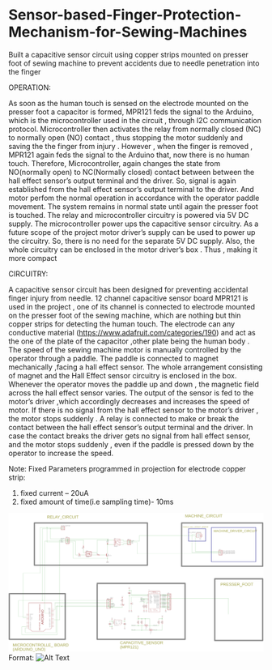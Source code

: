# Sensor-based-Finger-Protection-Mechanism-for-Sewing-Machines
Built a capacitive sensor circuit using copper strips mounted on presser foot of sewing machine to prevent accidents due to needle penetration into the finger

OPERATION:

As soon as the human touch is sensed on the electrode mounted on the presser foot a capacitor is formed, MPR121 feds the signal to the Arduino, which is the microcontroller used in the circuit , through I2C communication protocol. Microcontroller then activates the relay from normally closed (NC) to normally open (NO) contact , thus stopping the motor suddenly and saving the the finger from injury .
However , when the finger is removed , MPR121 again feds the signal to the Arduino that, now there is no human touch. Therefore, Microcontroller, again changes the state from NO(normally open) to NC(Normally closed) contact between between the hall effect sensor’s output terminal and the driver. So, signal is again established from the hall effect sensor’s output terminal to the driver. And motor perfom the normal operation in accordance with the operator paddle movement. The system remains in normal state until again the presser foot is touched.
The relay and microcontroller circuitry is powered via 5V DC supply. The microcontroller power ups the capacitive sensor circuitry. As a future scope of the project motor driver’s supply can be used to power up the circuitry. So, there is no need for the separate 5V DC supply. Also, the whole circuitry can be enclosed in the motor driver’s box . Thus , making it more compact

CIRCUITRY:

A capacitive sensor circuit has been designed for preventing accidental finger injury from needle.
12 channel capacitive sensor board MPR121 is used in the project , one of its channel is connected to electrode mounted on the presser foot of the sewing machine, which are nothing but thin copper strips for detecting the human touch. The electrode can any conductive material (https://www.adafruit.com/categories/190) and act as the one of the plate of the capacitor ,other plate being the human body .
The speed of the sewing machine motor is manually controlled by the operator through a paddle. The paddle is connected to magnet mechanically ,facing a hall effect sensor. The whole arrangement consisting of magnet and the Hall Effect sensor circuitry is enclosed in the box. Whenever the operator moves the paddle up and down , the magnetic field across the hall effect sensor varies. The output of the sensor is fed to the motor’s driver ,which accordingly decreases and increases the speed of motor.
If there is no signal from the hall effect sensor to the motor’s driver , the motor stops suddenly .
A relay is connected to make or break the contact between the hall effect sensor’s output terminal and the driver. In case the contact breaks the driver gets no signal from hall effect sensor, and the motor stops suddenly , even if the paddle is pressed down by the operator to increase the speed.

Note: Fixed Parameters programmed in projection for electrode copper strip: 
1) fixed current – 20uA 
2) fixed amount of time(i.e sampling time)- 10ms

![Schematics](Schematics.png)
Format: ![Alt Text](url)
